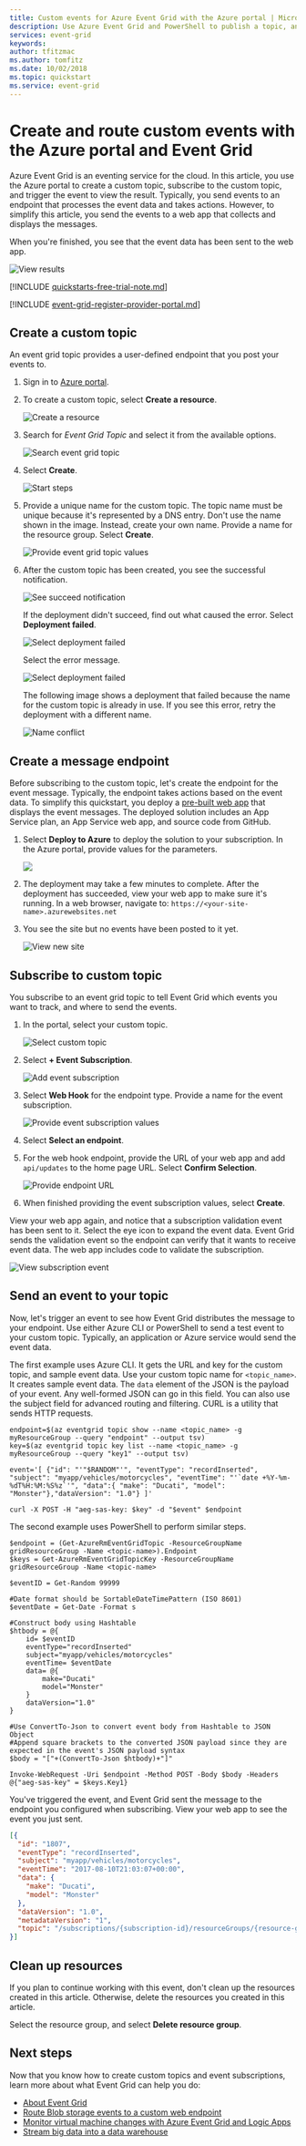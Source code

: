 ```yaml
---
title: Custom events for Azure Event Grid with the Azure portal | Microsoft Docs
description: Use Azure Event Grid and PowerShell to publish a topic, and subscribe to that event. 
services: event-grid 
keywords: 
author: tfitzmac
ms.author: tomfitz
ms.date: 10/02/2018
ms.topic: quickstart
ms.service: event-grid
---
```

# Create and route custom events with the Azure portal and Event Grid

Azure Event Grid is an eventing service for the cloud. In this article, you use the Azure portal to create a custom topic, subscribe to the custom topic, and trigger the event to view the result. Typically, you send events to an endpoint that processes the event data and takes actions. However, to simplify this article, you send the events to a web app that collects and displays the messages.

When you're finished, you see that the event data has been sent to the web app.

![View results](./media/custom-event-quickstart-portal/view-result.png)

[!INCLUDE [quickstarts-free-trial-note.md](../../includes/quickstarts-free-trial-note.md)]

[!INCLUDE [event-grid-register-provider-portal.md](../../includes/event-grid-register-provider-portal.md)]

## Create a custom topic

An event grid topic provides a user-defined endpoint that you post your events to. 

1. Sign in to [Azure portal](https://portal.azure.com/).

1. To create a custom topic, select **Create a resource**. 

   ![Create a resource](./media/custom-event-quickstart-portal/create-resource.png)

1. Search for *Event Grid Topic* and select it from the available options.

   ![Search event grid topic](./media/custom-event-quickstart-portal/search-event-grid.png)

1. Select **Create**.

   ![Start steps](./media/custom-event-quickstart-portal/select-create.png)

1. Provide a unique name for the custom topic. The topic name must be unique because it's represented by a DNS entry. Don't use the name shown in the image. Instead, create your own name. Provide a name for the resource group. Select **Create**.

   ![Provide event grid topic values](./media/custom-event-quickstart-portal/create-custom-topic.png)

1. After the custom topic has been created, you see the successful notification.

   ![See succeed notification](./media/custom-event-quickstart-portal/success-notification.png)

   If the deployment didn't succeed, find out what caused the error. Select **Deployment failed**.

   ![Select deployment failed](./media/custom-event-quickstart-portal/select-failed.png)

   Select the error message.

   ![Select deployment failed](./media/custom-event-quickstart-portal/failed-details.png)

   The following image shows a deployment that failed because the name for the custom topic is already in use. If you see this error, retry the deployment with a different name.

   ![Name conflict](./media/custom-event-quickstart-portal/name-conflict.png)

## Create a message endpoint

Before subscribing to the custom topic, let's create the endpoint for the event message. Typically, the endpoint takes actions based on the event data. To simplify this quickstart, you deploy a [pre-built web app](https://github.com/Azure-Samples/azure-event-grid-viewer) that displays the event messages. The deployed solution includes an App Service plan, an App Service web app, and source code from GitHub.

1. Select **Deploy to Azure** to deploy the solution to your subscription. In the Azure portal, provide values for the parameters.

   <a href="https://portal.azure.com/#create/Microsoft.Template/uri/https%3A%2F%2Fraw.githubusercontent.com%2FAzure-Samples%2Fazure-event-grid-viewer%2Fmaster%2Fazuredeploy.json" target="_blank"><img src="http://azuredeploy.net/deploybutton.png"/></a>

1. The deployment may take a few minutes to complete. After the deployment has succeeded, view your web app to make sure it's running. In a web browser, navigate to: 
`https://<your-site-name>.azurewebsites.net`

1. You see the site but no events have been posted to it yet.

   ![View new site](./media/custom-event-quickstart-portal/view-site.png)

## Subscribe to custom topic

You subscribe to an event grid topic to tell Event Grid which events you want to track, and where to send the events.

1. In the portal, select your custom topic.

   ![Select custom topic](./media/custom-event-quickstart-portal/select-custom-topic.png)

1. Select **+ Event Subscription**.

   ![Add event subscription](./media/custom-event-quickstart-portal/new-event-subscription.png)

1. Select **Web Hook** for the endpoint type. Provide a name for the event subscription.

   ![Provide event subscription values](./media/custom-event-quickstart-portal/provide-subscription-values.png)

1. Select **Select an endpoint**. 

1. For the web hook endpoint, provide the URL of your web app and add `api/updates` to the home page URL. Select **Confirm Selection**.

   ![Provide endpoint URL](./media/custom-event-quickstart-portal/provide-endpoint.png)

1. When finished providing the event subscription values, select **Create**.

View your web app again, and notice that a subscription validation event has been sent to it. Select the eye icon to expand the event data. Event Grid sends the validation event so the endpoint can verify that it wants to receive event data. The web app includes code to validate the subscription.

![View subscription event](./media/custom-event-quickstart-portal/view-subscription-event.png)

## Send an event to your topic

Now, let's trigger an event to see how Event Grid distributes the message to your endpoint. Use either Azure CLI or PowerShell to send a test event to your custom topic. Typically, an application or Azure service would send the event data.

The first example uses Azure CLI. It gets the URL and key for the custom topic, and sample event data. Use your custom topic name for `<topic_name>`. It creates sample event data. The `data` element of the JSON is the payload of your event. Any well-formed JSON can go in this field. You can also use the subject field for advanced routing and filtering. CURL is a utility that sends HTTP requests.

```azurecli-interactive
endpoint=$(az eventgrid topic show --name <topic_name> -g myResourceGroup --query "endpoint" --output tsv)
key=$(az eventgrid topic key list --name <topic_name> -g myResourceGroup --query "key1" --output tsv)

event='[ {"id": "'"$RANDOM"'", "eventType": "recordInserted", "subject": "myapp/vehicles/motorcycles", "eventTime": "'`date +%Y-%m-%dT%H:%M:%S%z`'", "data":{ "make": "Ducati", "model": "Monster"},"dataVersion": "1.0"} ]'

curl -X POST -H "aeg-sas-key: $key" -d "$event" $endpoint
```

The second example uses PowerShell to perform similar steps.

```azurepowershell-interactive
$endpoint = (Get-AzureRmEventGridTopic -ResourceGroupName gridResourceGroup -Name <topic-name>).Endpoint
$keys = Get-AzureRmEventGridTopicKey -ResourceGroupName gridResourceGroup -Name <topic-name>

$eventID = Get-Random 99999

#Date format should be SortableDateTimePattern (ISO 8601)
$eventDate = Get-Date -Format s

#Construct body using Hashtable
$htbody = @{
    id= $eventID
    eventType="recordInserted"
    subject="myapp/vehicles/motorcycles"
    eventTime= $eventDate   
    data= @{
        make="Ducati"
        model="Monster"
    }
    dataVersion="1.0"
}

#Use ConvertTo-Json to convert event body from Hashtable to JSON Object
#Append square brackets to the converted JSON payload since they are expected in the event's JSON payload syntax
$body = "["+(ConvertTo-Json $htbody)+"]"

Invoke-WebRequest -Uri $endpoint -Method POST -Body $body -Headers @{"aeg-sas-key" = $keys.Key1}
```

You've triggered the event, and Event Grid sent the message to the endpoint you configured when subscribing. View your web app to see the event you just sent.

```json
[{
  "id": "1807",
  "eventType": "recordInserted",
  "subject": "myapp/vehicles/motorcycles",
  "eventTime": "2017-08-10T21:03:07+00:00",
  "data": {
    "make": "Ducati",
    "model": "Monster"
  },
  "dataVersion": "1.0",
  "metadataVersion": "1",
  "topic": "/subscriptions/{subscription-id}/resourceGroups/{resource-group}/providers/Microsoft.EventGrid/topics/{topic}"
}]
```



## Clean up resources

If you plan to continue working with this event, don't clean up the resources created in this article. Otherwise, delete the resources you created in this article.

Select the resource group, and select **Delete resource group**.

## Next steps

Now that you know how to create custom topics and event subscriptions, learn more about what Event Grid can help you do:

- [About Event Grid](overview.md)
- [Route Blob storage events to a custom web endpoint](../storage/blobs/storage-blob-event-quickstart.md?toc=%2fazure%2fevent-grid%2ftoc.json)
- [Monitor virtual machine changes with Azure Event Grid and Logic Apps](monitor-virtual-machine-changes-event-grid-logic-app.md)
- [Stream big data into a data warehouse](event-grid-event-hubs-integration.md)
